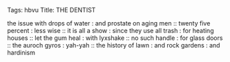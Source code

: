 Tags: hbvu
Title: THE DENTIST
  
the issue with drops of water : and prostate on aging men :: twenty five percent : less wise :: it is all a show : since they use all trash : for heating houses :: let the gum heal : with lyxshake :: no such handle : for glass doors :: the auroch gyros : yah-yah :: the history of lawn : and rock gardens : and hardinism 